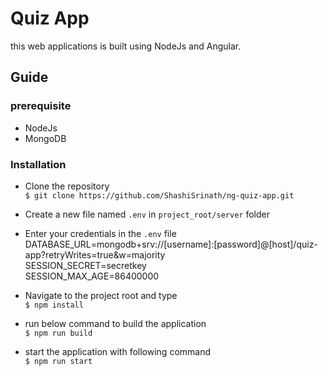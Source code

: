 # Quiz App

this web applications is built using NodeJs and Angular. 

## Guide

### prerequisite
 * NodeJs
 * MongoDB


### Installation

* Clone the repository  
    `$ git clone https://github.com/ShashiSrinath/ng-quiz-app.git`


 
* Create a new file named `.env` in `project_root/server` folder


* Enter your credentials in the `.env` file    
    DATABASE_URL=mongodb+srv://[username]:[password]@[host]/quiz-app?retryWrites=true&w=majority  
    SESSION_SECRET=secretkey  
    SESSION_MAX_AGE=86400000


* Navigate to the project root and type  
   `$ npm install`
* run below command to build the application  
  `$ npm run build`
* start the application with following command  
  `$ npm run start`
